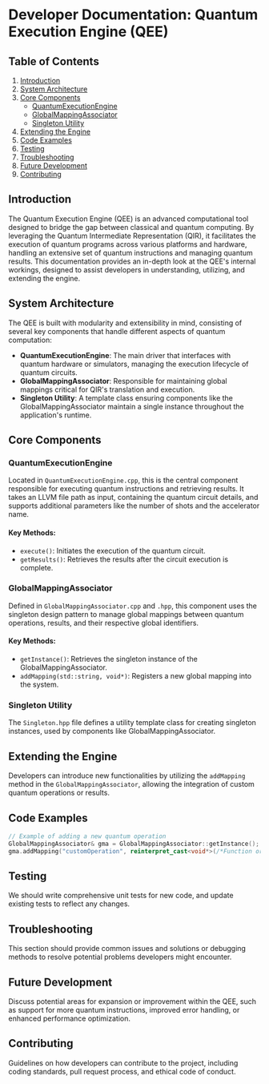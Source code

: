 # Developer Documentation: Quantum Execution Engine (QEE)

## Table of Contents

1. [Introduction](#introduction)
2. [System Architecture](#system-architecture)
3. [Core Components](#core-components)
   - [QuantumExecutionEngine](#quantumexecutionengine)
   - [GlobalMappingAssociator](#globalmappingassociator)
   - [Singleton Utility](#singleton-utility)
4. [Extending the Engine](#extending-the-engine)
5. [Code Examples](#code-examples)
6. [Testing](#testing)
7. [Troubleshooting](#troubleshooting)
8. [Future Development](#future-development)
9. [Contributing](#contributing)

## Introduction

The Quantum Execution Engine (QEE) is an advanced computational tool designed to bridge the gap between classical and quantum computing. By leveraging the Quantum Intermediate Representation (QIR), it facilitates the execution of quantum programs across various platforms and hardware, handling an extensive set of quantum instructions and managing quantum results. This documentation provides an in-depth look at the QEE's internal workings, designed to assist developers in understanding, utilizing, and extending the engine.

## System Architecture

The QEE is built with modularity and extensibility in mind, consisting of several key components that handle different aspects of quantum computation:

- **QuantumExecutionEngine**: The main driver that interfaces with quantum hardware or simulators, managing the execution lifecycle of quantum circuits.
- **GlobalMappingAssociator**: Responsible for maintaining global mappings critical for QIR's translation and execution.
- **Singleton Utility**: A template class ensuring components like the GlobalMappingAssociator maintain a single instance throughout the application's runtime.

## Core Components

### QuantumExecutionEngine

Located in `QuantumExecutionEngine.cpp`, this is the central component responsible for executing quantum instructions and retrieving results. It takes an LLVM file path as input, containing the quantum circuit details, and supports additional parameters like the number of shots and the accelerator name.

#### Key Methods:

- `execute()`: Initiates the execution of the quantum circuit.
- `getResults()`: Retrieves the results after the circuit execution is complete.

### GlobalMappingAssociator

Defined in `GlobalMappingAssociator.cpp` and `.hpp`, this component uses the singleton design pattern to manage global mappings between quantum operations, results, and their respective global identifiers.

#### Key Methods:

- `getInstance()`: Retrieves the singleton instance of the GlobalMappingAssociator.
- `addMapping(std::string, void*)`: Registers a new global mapping into the system.

### Singleton Utility

The `Singleton.hpp` file defines a utility template class for creating singleton instances, used by components like GlobalMappingAssociator.

## Extending the Engine

Developers can introduce new functionalities by utilizing the `addMapping` method in the `GlobalMappingAssociator`, allowing the integration of custom quantum operations or results.

## Code Examples

```cpp
// Example of adding a new quantum operation
GlobalMappingAssociator& gma = GlobalMappingAssociator::getInstance();
gma.addMapping("customOperation", reinterpret_cast<void*>(/*Function or data pointer*/));
```

## Testing

We should write comprehensive unit tests for new code, and update existing tests to reflect any changes. 

## Troubleshooting

This section should provide common issues and solutions or debugging methods to resolve potential problems developers might encounter.

## Future Development

Discuss potential areas for expansion or improvement within the QEE, such as support for more quantum instructions, improved error handling, or enhanced performance optimization.

## Contributing

Guidelines on how developers can contribute to the project, including coding standards, pull request process, and ethical code of conduct.
